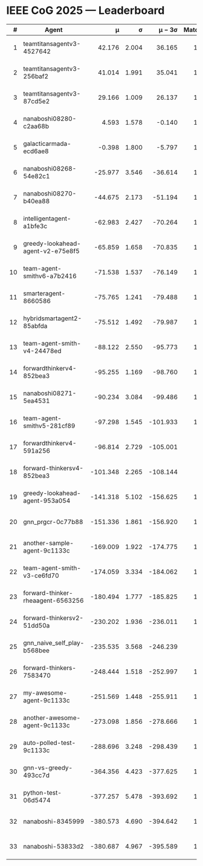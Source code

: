 # IEEE CoG 2025 — Leaderboard

| # | Agent | μ | σ | μ − 3σ | Matches | Updated |
|---:|---|---:|---:|---:|---:|---|
| 1 | teamtitansagentv3-4527642 | 42.176 | 2.004 | 36.165 | 1180 | 2025-09-01 05:50 |
| 2 | teamtitansagentv3-256baf2 | 41.014 | 1.991 | 35.041 | 1478 | 2025-09-01 05:50 |
| 3 | teamtitansagentv3-87cd5e2 | 29.166 | 1.009 | 26.137 | 1338 | 2025-09-01 05:50 |
| 4 | nanaboshi08280-c2aa68b | 4.593 | 1.578 | -0.140 | 1280 | 2025-09-01 05:50 |
| 5 | galacticarmada-ecd6ae8 | -0.398 | 1.800 | -5.797 | 1220 | 2025-09-01 05:50 |
| 6 | nanaboshi08268-54e82c1 | -25.977 | 3.546 | -36.614 | 1520 | 2025-09-01 05:50 |
| 7 | nanaboshi08270-b40ea88 | -44.675 | 2.173 | -51.194 | 1400 | 2025-09-01 05:50 |
| 8 | intelligentagent-a1bfe3c | -62.983 | 2.427 | -70.264 | 1089 | 2025-09-01 05:50 |
| 9 | greedy-lookahead-agent-v2-e75e8f5 | -65.859 | 1.658 | -70.835 | 1570 | 2025-09-01 05:50 |
| 10 | team-agent-smithv6-a7b2416 | -71.538 | 1.537 | -76.149 | 1440 | 2025-09-01 05:50 |
| 11 | smarteragent-8660586 | -75.765 | 1.241 | -79.488 | 1017 | 2025-09-01 05:50 |
| 12 | hybridsmartagent2-85abfda | -75.512 | 1.492 | -79.987 | 1114 | 2025-09-01 05:50 |
| 13 | team-agent-smith-v4-24478ed | -88.122 | 2.550 | -95.773 | 1100 | 2025-09-01 05:50 |
| 14 | forwardthinkerv4-852bea3 | -95.255 | 1.169 | -98.760 | 1175 | 2025-09-01 05:50 |
| 15 | nanaboshi08271-5ea4531 | -90.234 | 3.084 | -99.486 | 1200 | 2025-09-01 05:50 |
| 16 | team-agent-smithv5-281cf89 | -97.298 | 1.545 | -101.933 | 1280 | 2025-09-01 05:50 |
| 17 | forwardthinkerv4-591a256 | -96.814 | 2.729 | -105.001 | 990 | 2025-09-01 05:50 |
| 18 | forward-thinkersv4-852bea3 | -101.348 | 2.265 | -108.144 | 803 | 2025-09-01 05:50 |
| 19 | greedy-lookahead-agent-953a054 | -141.318 | 5.102 | -156.625 | 1410 | 2025-09-01 05:50 |
| 20 | gnn_prgcr-0c77b88 | -151.336 | 1.861 | -156.920 | 1160 | 2025-09-01 05:50 |
| 21 | another-sample-agent-9c1133c | -169.009 | 1.922 | -174.775 | 1540 | 2025-09-01 05:50 |
| 22 | team-agent-smith-v3-ce6fd70 | -174.059 | 3.334 | -184.062 | 1080 | 2025-09-01 05:50 |
| 23 | forward-thinker-rheaagent-6563256 | -180.494 | 1.777 | -185.825 | 1420 | 2025-09-01 05:50 |
| 24 | forward-thinkersv2-51dd50a | -230.202 | 1.936 | -236.011 | 1120 | 2025-09-01 05:50 |
| 25 | gnn_naive_self_play-b568bee | -235.535 | 3.568 | -246.239 | 580 | 2025-09-01 05:50 |
| 26 | forward-thinkers-7583470 | -248.444 | 1.518 | -252.997 | 1360 | 2025-09-01 05:50 |
| 27 | my-awesome-agent-9c1133c | -251.569 | 1.448 | -255.911 | 1200 | 2025-09-01 05:50 |
| 28 | another-awesome-agent-9c1133c | -273.098 | 1.856 | -278.666 | 1580 | 2025-09-01 05:50 |
| 29 | auto-polled-test-9c1133c | -288.696 | 3.248 | -298.439 | 1600 | 2025-09-01 05:50 |
| 30 | gnn-vs-greedy-493cc7d | -364.356 | 4.423 | -377.625 | 1400 | 2025-09-01 05:50 |
| 31 | python-test-06d5474 | -377.257 | 5.478 | -393.692 | 1120 | 2025-09-01 05:50 |
| 32 | nanaboshi-8345999 | -380.573 | 4.690 | -394.642 | 1240 | 2025-09-01 05:50 |
| 33 | nanaboshi-53833d2 | -380.687 | 4.967 | -395.589 | 1280 | 2025-09-01 05:50 |
